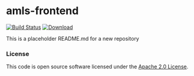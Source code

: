 
# amls-frontend

[![Build Status](https://travis-ci.org/hmrc/amls-frontend.svg?branch=master)](https://travis-ci.org/hmrc/amls-frontend) [ ![Download](https://api.bintray.com/packages/hmrc/releases/amls-frontend/images/download.svg) ](https://bintray.com/hmrc/releases/amls-frontend/_latestVersion)

This is a placeholder README.md for a new repository

### License

This code is open source software licensed under the [Apache 2.0 License]("http://www.apache.org/licenses/LICENSE-2.0.html").
    